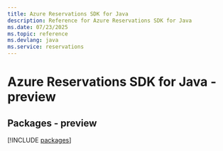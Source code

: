 ```yaml
---
title: Azure Reservations SDK for Java
description: Reference for Azure Reservations SDK for Java
ms.date: 07/23/2025
ms.topic: reference
ms.devlang: java
ms.service: reservations
---
```

# Azure Reservations SDK for Java - preview
## Packages - preview
[!INCLUDE [packages](reservations-index.md)]